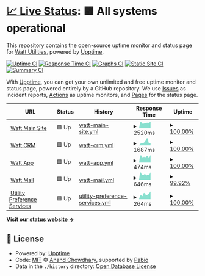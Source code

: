 # [📈 Live Status](https://monitor.watt.co.uk): <!--live status--> **🟩 All systems operational**

This repository contains the open-source uptime monitor and status page for [Watt Utilities](https://watt.co.uk), powered by [Upptime](https://github.com/upptime/upptime).

[![Uptime CI](https://github.com/wattutilities/watt-upptime/workflows/Uptime%20CI/badge.svg)](https://github.com/wattutilities/watt-upptime/actions?query=workflow%3A%22Uptime+CI%22)
[![Response Time CI](https://github.com/wattutilities/watt-upptime/workflows/Response%20Time%20CI/badge.svg)](https://github.com/wattutilities/watt-upptime/actions?query=workflow%3A%22Response+Time+CI%22)
[![Graphs CI](https://github.com/wattutilities/watt-upptime/workflows/Graphs%20CI/badge.svg)](https://github.com/wattutilities/watt-upptime/actions?query=workflow%3A%22Graphs+CI%22)
[![Static Site CI](https://github.com/wattutilities/watt-upptime/workflows/Static%20Site%20CI/badge.svg)](https://github.com/wattutilities/watt-upptime/actions?query=workflow%3A%22Static+Site+CI%22)
[![Summary CI](https://github.com/wattutilities/watt-upptime/workflows/Summary%20CI/badge.svg)](https://github.com/wattutilities/watt-upptime/actions?query=workflow%3A%22Summary+CI%22)

With [Upptime](https://upptime.js.org), you can get your own unlimited and free uptime monitor and status page, powered entirely by a GitHub repository. We use [Issues](https://github.com/wattutilities/watt-upptime/issues) as incident reports, [Actions](https://github.com/wattutilities/watt-upptime/actions) as uptime monitors, and [Pages](https://monitor.watt.co.uk) for the status page.

<!--start: status pages-->
<!-- This summary is generated by Upptime (https://github.com/upptime/upptime) -->
<!-- Do not edit this manually, your changes will be overwritten -->
<!-- prettier-ignore -->
| URL | Status | History | Response Time | Uptime |
| --- | ------ | ------- | ------------- | ------ |
| <img alt="" src="https://icons.duckduckgo.com/ip3/watt.co.uk.ico" height="13"> [Watt Main Site](https://watt.co.uk) | 🟩 Up | [watt-main-site.yml](https://github.com/WattUtilities/watt-upptime/commits/HEAD/history/watt-main-site.yml) | <details><summary><img alt="Response time graph" src="./graphs/watt-main-site/response-time-week.png" height="20"> 2520ms</summary><br><a href="https://monitor.watt.co.uk/history/watt-main-site"><img alt="Response time 2562" src="https://img.shields.io/endpoint?url=https%3A%2F%2Fraw.githubusercontent.com%2FWattUtilities%2Fwatt-upptime%2FHEAD%2Fapi%2Fwatt-main-site%2Fresponse-time.json"></a><br><a href="https://monitor.watt.co.uk/history/watt-main-site"><img alt="24-hour response time 3049" src="https://img.shields.io/endpoint?url=https%3A%2F%2Fraw.githubusercontent.com%2FWattUtilities%2Fwatt-upptime%2FHEAD%2Fapi%2Fwatt-main-site%2Fresponse-time-day.json"></a><br><a href="https://monitor.watt.co.uk/history/watt-main-site"><img alt="7-day response time 2520" src="https://img.shields.io/endpoint?url=https%3A%2F%2Fraw.githubusercontent.com%2FWattUtilities%2Fwatt-upptime%2FHEAD%2Fapi%2Fwatt-main-site%2Fresponse-time-week.json"></a><br><a href="https://monitor.watt.co.uk/history/watt-main-site"><img alt="30-day response time 2421" src="https://img.shields.io/endpoint?url=https%3A%2F%2Fraw.githubusercontent.com%2FWattUtilities%2Fwatt-upptime%2FHEAD%2Fapi%2Fwatt-main-site%2Fresponse-time-month.json"></a><br><a href="https://monitor.watt.co.uk/history/watt-main-site"><img alt="1-year response time 2562" src="https://img.shields.io/endpoint?url=https%3A%2F%2Fraw.githubusercontent.com%2FWattUtilities%2Fwatt-upptime%2FHEAD%2Fapi%2Fwatt-main-site%2Fresponse-time-year.json"></a></details> | <details><summary><a href="https://monitor.watt.co.uk/history/watt-main-site">100.00%</a></summary><a href="https://monitor.watt.co.uk/history/watt-main-site"><img alt="All-time uptime 99.84%" src="https://img.shields.io/endpoint?url=https%3A%2F%2Fraw.githubusercontent.com%2FWattUtilities%2Fwatt-upptime%2FHEAD%2Fapi%2Fwatt-main-site%2Fuptime.json"></a><br><a href="https://monitor.watt.co.uk/history/watt-main-site"><img alt="24-hour uptime 100.00%" src="https://img.shields.io/endpoint?url=https%3A%2F%2Fraw.githubusercontent.com%2FWattUtilities%2Fwatt-upptime%2FHEAD%2Fapi%2Fwatt-main-site%2Fuptime-day.json"></a><br><a href="https://monitor.watt.co.uk/history/watt-main-site"><img alt="7-day uptime 100.00%" src="https://img.shields.io/endpoint?url=https%3A%2F%2Fraw.githubusercontent.com%2FWattUtilities%2Fwatt-upptime%2FHEAD%2Fapi%2Fwatt-main-site%2Fuptime-week.json"></a><br><a href="https://monitor.watt.co.uk/history/watt-main-site"><img alt="30-day uptime 99.75%" src="https://img.shields.io/endpoint?url=https%3A%2F%2Fraw.githubusercontent.com%2FWattUtilities%2Fwatt-upptime%2FHEAD%2Fapi%2Fwatt-main-site%2Fuptime-month.json"></a><br><a href="https://monitor.watt.co.uk/history/watt-main-site"><img alt="1-year uptime 99.84%" src="https://img.shields.io/endpoint?url=https%3A%2F%2Fraw.githubusercontent.com%2FWattUtilities%2Fwatt-upptime%2FHEAD%2Fapi%2Fwatt-main-site%2Fuptime-year.json"></a></details>
| <img alt="" src="https://icons.duckduckgo.com/ip3/crm.watt.co.uk.ico" height="13"> [Watt CRM](https://crm.watt.co.uk) | 🟩 Up | [watt-crm.yml](https://github.com/WattUtilities/watt-upptime/commits/HEAD/history/watt-crm.yml) | <details><summary><img alt="Response time graph" src="./graphs/watt-crm/response-time-week.png" height="20"> 1687ms</summary><br><a href="https://monitor.watt.co.uk/history/watt-crm"><img alt="Response time 1082" src="https://img.shields.io/endpoint?url=https%3A%2F%2Fraw.githubusercontent.com%2FWattUtilities%2Fwatt-upptime%2FHEAD%2Fapi%2Fwatt-crm%2Fresponse-time.json"></a><br><a href="https://monitor.watt.co.uk/history/watt-crm"><img alt="24-hour response time 1099" src="https://img.shields.io/endpoint?url=https%3A%2F%2Fraw.githubusercontent.com%2FWattUtilities%2Fwatt-upptime%2FHEAD%2Fapi%2Fwatt-crm%2Fresponse-time-day.json"></a><br><a href="https://monitor.watt.co.uk/history/watt-crm"><img alt="7-day response time 1687" src="https://img.shields.io/endpoint?url=https%3A%2F%2Fraw.githubusercontent.com%2FWattUtilities%2Fwatt-upptime%2FHEAD%2Fapi%2Fwatt-crm%2Fresponse-time-week.json"></a><br><a href="https://monitor.watt.co.uk/history/watt-crm"><img alt="30-day response time 1118" src="https://img.shields.io/endpoint?url=https%3A%2F%2Fraw.githubusercontent.com%2FWattUtilities%2Fwatt-upptime%2FHEAD%2Fapi%2Fwatt-crm%2Fresponse-time-month.json"></a><br><a href="https://monitor.watt.co.uk/history/watt-crm"><img alt="1-year response time 1082" src="https://img.shields.io/endpoint?url=https%3A%2F%2Fraw.githubusercontent.com%2FWattUtilities%2Fwatt-upptime%2FHEAD%2Fapi%2Fwatt-crm%2Fresponse-time-year.json"></a></details> | <details><summary><a href="https://monitor.watt.co.uk/history/watt-crm">100.00%</a></summary><a href="https://monitor.watt.co.uk/history/watt-crm"><img alt="All-time uptime 97.82%" src="https://img.shields.io/endpoint?url=https%3A%2F%2Fraw.githubusercontent.com%2FWattUtilities%2Fwatt-upptime%2FHEAD%2Fapi%2Fwatt-crm%2Fuptime.json"></a><br><a href="https://monitor.watt.co.uk/history/watt-crm"><img alt="24-hour uptime 100.00%" src="https://img.shields.io/endpoint?url=https%3A%2F%2Fraw.githubusercontent.com%2FWattUtilities%2Fwatt-upptime%2FHEAD%2Fapi%2Fwatt-crm%2Fuptime-day.json"></a><br><a href="https://monitor.watt.co.uk/history/watt-crm"><img alt="7-day uptime 100.00%" src="https://img.shields.io/endpoint?url=https%3A%2F%2Fraw.githubusercontent.com%2FWattUtilities%2Fwatt-upptime%2FHEAD%2Fapi%2Fwatt-crm%2Fuptime-week.json"></a><br><a href="https://monitor.watt.co.uk/history/watt-crm"><img alt="30-day uptime 100.00%" src="https://img.shields.io/endpoint?url=https%3A%2F%2Fraw.githubusercontent.com%2FWattUtilities%2Fwatt-upptime%2FHEAD%2Fapi%2Fwatt-crm%2Fuptime-month.json"></a><br><a href="https://monitor.watt.co.uk/history/watt-crm"><img alt="1-year uptime 97.82%" src="https://img.shields.io/endpoint?url=https%3A%2F%2Fraw.githubusercontent.com%2FWattUtilities%2Fwatt-upptime%2FHEAD%2Fapi%2Fwatt-crm%2Fuptime-year.json"></a></details>
| <img alt="" src="https://icons.duckduckgo.com/ip3/app.watt.co.uk.ico" height="13"> [Watt App](https://app.watt.co.uk) | 🟩 Up | [watt-app.yml](https://github.com/WattUtilities/watt-upptime/commits/HEAD/history/watt-app.yml) | <details><summary><img alt="Response time graph" src="./graphs/watt-app/response-time-week.png" height="20"> 474ms</summary><br><a href="https://monitor.watt.co.uk/history/watt-app"><img alt="Response time 615" src="https://img.shields.io/endpoint?url=https%3A%2F%2Fraw.githubusercontent.com%2FWattUtilities%2Fwatt-upptime%2FHEAD%2Fapi%2Fwatt-app%2Fresponse-time.json"></a><br><a href="https://monitor.watt.co.uk/history/watt-app"><img alt="24-hour response time 576" src="https://img.shields.io/endpoint?url=https%3A%2F%2Fraw.githubusercontent.com%2FWattUtilities%2Fwatt-upptime%2FHEAD%2Fapi%2Fwatt-app%2Fresponse-time-day.json"></a><br><a href="https://monitor.watt.co.uk/history/watt-app"><img alt="7-day response time 474" src="https://img.shields.io/endpoint?url=https%3A%2F%2Fraw.githubusercontent.com%2FWattUtilities%2Fwatt-upptime%2FHEAD%2Fapi%2Fwatt-app%2Fresponse-time-week.json"></a><br><a href="https://monitor.watt.co.uk/history/watt-app"><img alt="30-day response time 587" src="https://img.shields.io/endpoint?url=https%3A%2F%2Fraw.githubusercontent.com%2FWattUtilities%2Fwatt-upptime%2FHEAD%2Fapi%2Fwatt-app%2Fresponse-time-month.json"></a><br><a href="https://monitor.watt.co.uk/history/watt-app"><img alt="1-year response time 615" src="https://img.shields.io/endpoint?url=https%3A%2F%2Fraw.githubusercontent.com%2FWattUtilities%2Fwatt-upptime%2FHEAD%2Fapi%2Fwatt-app%2Fresponse-time-year.json"></a></details> | <details><summary><a href="https://monitor.watt.co.uk/history/watt-app">100.00%</a></summary><a href="https://monitor.watt.co.uk/history/watt-app"><img alt="All-time uptime 100.00%" src="https://img.shields.io/endpoint?url=https%3A%2F%2Fraw.githubusercontent.com%2FWattUtilities%2Fwatt-upptime%2FHEAD%2Fapi%2Fwatt-app%2Fuptime.json"></a><br><a href="https://monitor.watt.co.uk/history/watt-app"><img alt="24-hour uptime 100.00%" src="https://img.shields.io/endpoint?url=https%3A%2F%2Fraw.githubusercontent.com%2FWattUtilities%2Fwatt-upptime%2FHEAD%2Fapi%2Fwatt-app%2Fuptime-day.json"></a><br><a href="https://monitor.watt.co.uk/history/watt-app"><img alt="7-day uptime 100.00%" src="https://img.shields.io/endpoint?url=https%3A%2F%2Fraw.githubusercontent.com%2FWattUtilities%2Fwatt-upptime%2FHEAD%2Fapi%2Fwatt-app%2Fuptime-week.json"></a><br><a href="https://monitor.watt.co.uk/history/watt-app"><img alt="30-day uptime 100.00%" src="https://img.shields.io/endpoint?url=https%3A%2F%2Fraw.githubusercontent.com%2FWattUtilities%2Fwatt-upptime%2FHEAD%2Fapi%2Fwatt-app%2Fuptime-month.json"></a><br><a href="https://monitor.watt.co.uk/history/watt-app"><img alt="1-year uptime 100.00%" src="https://img.shields.io/endpoint?url=https%3A%2F%2Fraw.githubusercontent.com%2FWattUtilities%2Fwatt-upptime%2FHEAD%2Fapi%2Fwatt-app%2Fuptime-year.json"></a></details>
| <img alt="" src="https://icons.duckduckgo.com/ip3/mail.watt.co.uk.ico" height="13"> [Watt Mail](https://mail.watt.co.uk) | 🟩 Up | [watt-mail.yml](https://github.com/WattUtilities/watt-upptime/commits/HEAD/history/watt-mail.yml) | <details><summary><img alt="Response time graph" src="./graphs/watt-mail/response-time-week.png" height="20"> 646ms</summary><br><a href="https://monitor.watt.co.uk/history/watt-mail"><img alt="Response time 646" src="https://img.shields.io/endpoint?url=https%3A%2F%2Fraw.githubusercontent.com%2FWattUtilities%2Fwatt-upptime%2FHEAD%2Fapi%2Fwatt-mail%2Fresponse-time.json"></a><br><a href="https://monitor.watt.co.uk/history/watt-mail"><img alt="24-hour response time 857" src="https://img.shields.io/endpoint?url=https%3A%2F%2Fraw.githubusercontent.com%2FWattUtilities%2Fwatt-upptime%2FHEAD%2Fapi%2Fwatt-mail%2Fresponse-time-day.json"></a><br><a href="https://monitor.watt.co.uk/history/watt-mail"><img alt="7-day response time 646" src="https://img.shields.io/endpoint?url=https%3A%2F%2Fraw.githubusercontent.com%2FWattUtilities%2Fwatt-upptime%2FHEAD%2Fapi%2Fwatt-mail%2Fresponse-time-week.json"></a><br><a href="https://monitor.watt.co.uk/history/watt-mail"><img alt="30-day response time 627" src="https://img.shields.io/endpoint?url=https%3A%2F%2Fraw.githubusercontent.com%2FWattUtilities%2Fwatt-upptime%2FHEAD%2Fapi%2Fwatt-mail%2Fresponse-time-month.json"></a><br><a href="https://monitor.watt.co.uk/history/watt-mail"><img alt="1-year response time 646" src="https://img.shields.io/endpoint?url=https%3A%2F%2Fraw.githubusercontent.com%2FWattUtilities%2Fwatt-upptime%2FHEAD%2Fapi%2Fwatt-mail%2Fresponse-time-year.json"></a></details> | <details><summary><a href="https://monitor.watt.co.uk/history/watt-mail">99.92%</a></summary><a href="https://monitor.watt.co.uk/history/watt-mail"><img alt="All-time uptime 99.99%" src="https://img.shields.io/endpoint?url=https%3A%2F%2Fraw.githubusercontent.com%2FWattUtilities%2Fwatt-upptime%2FHEAD%2Fapi%2Fwatt-mail%2Fuptime.json"></a><br><a href="https://monitor.watt.co.uk/history/watt-mail"><img alt="24-hour uptime 100.00%" src="https://img.shields.io/endpoint?url=https%3A%2F%2Fraw.githubusercontent.com%2FWattUtilities%2Fwatt-upptime%2FHEAD%2Fapi%2Fwatt-mail%2Fuptime-day.json"></a><br><a href="https://monitor.watt.co.uk/history/watt-mail"><img alt="7-day uptime 99.92%" src="https://img.shields.io/endpoint?url=https%3A%2F%2Fraw.githubusercontent.com%2FWattUtilities%2Fwatt-upptime%2FHEAD%2Fapi%2Fwatt-mail%2Fuptime-week.json"></a><br><a href="https://monitor.watt.co.uk/history/watt-mail"><img alt="30-day uptime 99.98%" src="https://img.shields.io/endpoint?url=https%3A%2F%2Fraw.githubusercontent.com%2FWattUtilities%2Fwatt-upptime%2FHEAD%2Fapi%2Fwatt-mail%2Fuptime-month.json"></a><br><a href="https://monitor.watt.co.uk/history/watt-mail"><img alt="1-year uptime 99.99%" src="https://img.shields.io/endpoint?url=https%3A%2F%2Fraw.githubusercontent.com%2FWattUtilities%2Fwatt-upptime%2FHEAD%2Fapi%2Fwatt-mail%2Fuptime-year.json"></a></details>
| <img alt="" src="https://icons.duckduckgo.com/ip3/www.utilitypreferenceservices.co.uk.ico" height="13"> [Utility Preference Services](https://www.utilitypreferenceservices.co.uk/) | 🟩 Up | [utility-preference-services.yml](https://github.com/WattUtilities/watt-upptime/commits/HEAD/history/utility-preference-services.yml) | <details><summary><img alt="Response time graph" src="./graphs/utility-preference-services/response-time-week.png" height="20"> 264ms</summary><br><a href="https://monitor.watt.co.uk/history/utility-preference-services"><img alt="Response time 229" src="https://img.shields.io/endpoint?url=https%3A%2F%2Fraw.githubusercontent.com%2FWattUtilities%2Fwatt-upptime%2FHEAD%2Fapi%2Futility-preference-services%2Fresponse-time.json"></a><br><a href="https://monitor.watt.co.uk/history/utility-preference-services"><img alt="24-hour response time 400" src="https://img.shields.io/endpoint?url=https%3A%2F%2Fraw.githubusercontent.com%2FWattUtilities%2Fwatt-upptime%2FHEAD%2Fapi%2Futility-preference-services%2Fresponse-time-day.json"></a><br><a href="https://monitor.watt.co.uk/history/utility-preference-services"><img alt="7-day response time 264" src="https://img.shields.io/endpoint?url=https%3A%2F%2Fraw.githubusercontent.com%2FWattUtilities%2Fwatt-upptime%2FHEAD%2Fapi%2Futility-preference-services%2Fresponse-time-week.json"></a><br><a href="https://monitor.watt.co.uk/history/utility-preference-services"><img alt="30-day response time 220" src="https://img.shields.io/endpoint?url=https%3A%2F%2Fraw.githubusercontent.com%2FWattUtilities%2Fwatt-upptime%2FHEAD%2Fapi%2Futility-preference-services%2Fresponse-time-month.json"></a><br><a href="https://monitor.watt.co.uk/history/utility-preference-services"><img alt="1-year response time 229" src="https://img.shields.io/endpoint?url=https%3A%2F%2Fraw.githubusercontent.com%2FWattUtilities%2Fwatt-upptime%2FHEAD%2Fapi%2Futility-preference-services%2Fresponse-time-year.json"></a></details> | <details><summary><a href="https://monitor.watt.co.uk/history/utility-preference-services">100.00%</a></summary><a href="https://monitor.watt.co.uk/history/utility-preference-services"><img alt="All-time uptime 99.99%" src="https://img.shields.io/endpoint?url=https%3A%2F%2Fraw.githubusercontent.com%2FWattUtilities%2Fwatt-upptime%2FHEAD%2Fapi%2Futility-preference-services%2Fuptime.json"></a><br><a href="https://monitor.watt.co.uk/history/utility-preference-services"><img alt="24-hour uptime 100.00%" src="https://img.shields.io/endpoint?url=https%3A%2F%2Fraw.githubusercontent.com%2FWattUtilities%2Fwatt-upptime%2FHEAD%2Fapi%2Futility-preference-services%2Fuptime-day.json"></a><br><a href="https://monitor.watt.co.uk/history/utility-preference-services"><img alt="7-day uptime 100.00%" src="https://img.shields.io/endpoint?url=https%3A%2F%2Fraw.githubusercontent.com%2FWattUtilities%2Fwatt-upptime%2FHEAD%2Fapi%2Futility-preference-services%2Fuptime-week.json"></a><br><a href="https://monitor.watt.co.uk/history/utility-preference-services"><img alt="30-day uptime 99.98%" src="https://img.shields.io/endpoint?url=https%3A%2F%2Fraw.githubusercontent.com%2FWattUtilities%2Fwatt-upptime%2FHEAD%2Fapi%2Futility-preference-services%2Fuptime-month.json"></a><br><a href="https://monitor.watt.co.uk/history/utility-preference-services"><img alt="1-year uptime 99.99%" src="https://img.shields.io/endpoint?url=https%3A%2F%2Fraw.githubusercontent.com%2FWattUtilities%2Fwatt-upptime%2FHEAD%2Fapi%2Futility-preference-services%2Fuptime-year.json"></a></details>

<!--end: status pages-->

[**Visit our status website →**](https://monitor.watt.co.uk)

## 📄 License

- Powered by: [Upptime](https://github.com/upptime/upptime)
- Code: [MIT](./LICENSE) © [Anand Chowdhary](https://anandchowdhary.com), supported by [Pabio](https://pabio.com)
- Data in the `./history` directory: [Open Database License](https://opendatacommons.org/licenses/odbl/1-0/)
